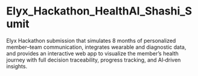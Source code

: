 # Elyx_Hackathon_HealthAI_Shashi_Sumit
Elyx Hackathon submission that simulates 8 months of personalized member–team communication, integrates wearable and diagnostic data, and provides an interactive web app to visualize the member’s health journey with full decision traceability, progress tracking, and AI‑driven insights.
